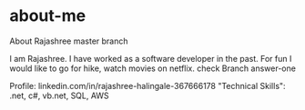 # about-me

About Rajashree
master branch

I am Rajashree. I have worked as a software developer in the past.
For fun I would like to go for hike, watch movies on netflix.
check Branch answer-one

Profile:
 linkedin.com/in/rajashree-halingale-367666178
"Technical Skills":
.net, c#, vb.net, SQL, AWS